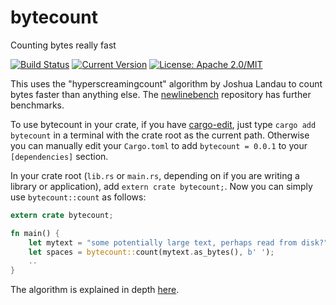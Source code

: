 # bytecount

Counting bytes really fast

[![Build Status](https://travis-ci.org/llogiq/bytecount.svg?branch=master)](https://travis-ci.org/llogiq/bytecount)
[![Current Version](http://meritbadge.herokuapp.com/bytecount)](https://crates.io/crates/bytecount)
[![License: Apache 2.0/MIT](https://img.shields.io/crates/l/bytecount.svg)](#License)

This uses the "hyperscreamingcount" algorithm by Joshua Landau to count bytes
faster than anything else. The [newlinebench](/llogiq/newlinebench) repository
has further benchmarks.

To use bytecount in your crate, if you have
[cargo-edit](/killercup/cargo-edit), just type `cargo add bytecount` in a
terminal with the crate root as the current path. Otherwise you can manually
edit your `Cargo.toml` to add `bytecount = 0.0.1` to your `[dependencies]`
section.

In your crate root (`lib.rs` or `main.rs`, depending on if you are writing a
library or application), add `extern crate bytecount;`. Now you can simply use
`bytecount::count` as follows:

```Rust
extern crate bytecount;

fn main() {
    let mytext = "some potentially large text, perhaps read from disk?";
    let spaces = bytecount::count(mytext.as_bytes(), b' ');
    ..
}
```

The algorithm is explained in depth
[here](https://llogiq.github.io/2016/09/27/count.html).
